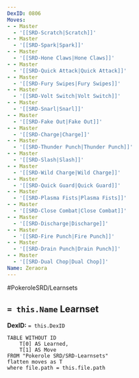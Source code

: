 ```yaml
---
DexID: 0806
Moves:
- - Master
  - '[[SRD-Scratch|Scratch]]'
- - Master
  - '[[SRD-Spark|Spark]]'
- - Master
  - '[[SRD-Hone Claws|Hone Claws]]'
- - Master
  - '[[SRD-Quick Attack|Quick Attack]]'
- - Master
  - '[[SRD-Fury Swipes|Fury Swipes]]'
- - Master
  - '[[SRD-Volt Switch|Volt Switch]]'
- - Master
  - '[[SRD-Snarl|Snarl]]'
- - Master
  - '[[SRD-Fake Out|Fake Out]]'
- - Master
  - '[[SRD-Charge|Charge]]'
- - Master
  - '[[SRD-Thunder Punch|Thunder Punch]]'
- - Master
  - '[[SRD-Slash|Slash]]'
- - Master
  - '[[SRD-Wild Charge|Wild Charge]]'
- - Master
  - '[[SRD-Quick Guard|Quick Guard]]'
- - Master
  - '[[SRD-Plasma Fists|Plasma Fists]]'
- - Master
  - '[[SRD-Close Combat|Close Combat]]'
- - Master
  - '[[SRD-Discharge|Discharge]]'
- - Master
  - '[[SRD-Fire Punch|Fire Punch]]'
- - Master
  - '[[SRD-Drain Punch|Drain Punch]]'
- - Master
  - '[[SRD-Dual Chop|Dual Chop]]'
Name: Zeraora
---
```


#PokeroleSRD/Learnsets

## `= this.Name` Learnset

**DexID:** `= this.DexID`

```dataview
TABLE WITHOUT ID
    T[0] AS Learned,
    T[1] AS Move
FROM "Pokerole SRD/SRD-Learnsets"
flatten moves as T
where file.path = this.file.path
```
